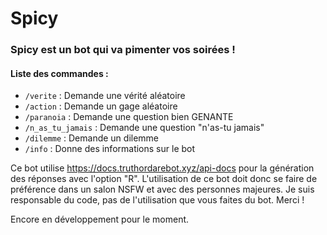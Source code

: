 # Spicy

### Spicy est un bot qui va pimenter vos soirées ! 


#### Liste des commandes :

- `/verite` : Demande une vérité aléatoire
- `/action` : Demande un gage aléatoire
- `/paranoia` : Demande une question bien GENANTE
- `/n_as_tu_jamais` : Demande une question "n'as-tu jamais"
- `/dilemme` : Demande un dilemme
- `/info` : Donne des informations sur le bot 


 Ce bot utilise https://docs.truthordarebot.xyz/api-docs pour la génération des réponses avec l'option "R". L'utilisation de ce bot doit donc se faire de préférence dans un salon NSFW et avec des personnes majeures. Je suis responsable du code, pas de l'utilisation que vous faites du bot. Merci !

 Encore en développement pour le moment.
